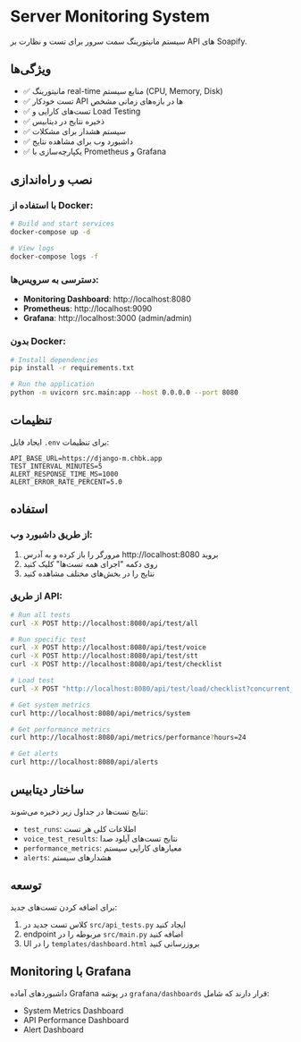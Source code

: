 # Server Monitoring System

سیستم مانیتورینگ سمت سرور برای تست و نظارت بر API های Soapify.

## ویژگی‌ها

- ✅ مانیتورینگ real-time منابع سیستم (CPU, Memory, Disk)
- ✅ تست خودکار API ها در بازه‌های زمانی مشخص
- ✅ تست‌های کارایی و Load Testing
- ✅ ذخیره نتایج در دیتابیس
- ✅ سیستم هشدار برای مشکلات
- ✅ داشبورد وب برای مشاهده نتایج
- ✅ یکپارچه‌سازی با Prometheus و Grafana

## نصب و راه‌اندازی

### با استفاده از Docker:

```bash
# Build and start services
docker-compose up -d

# View logs
docker-compose logs -f
```

### دسترسی به سرویس‌ها:

- **Monitoring Dashboard**: http://localhost:8080
- **Prometheus**: http://localhost:9090
- **Grafana**: http://localhost:3000 (admin/admin)

### بدون Docker:

```bash
# Install dependencies
pip install -r requirements.txt

# Run the application
python -m uvicorn src.main:app --host 0.0.0.0 --port 8080
```

## تنظیمات

ایجاد فایل `.env` برای تنظیمات:

```env
API_BASE_URL=https://django-m.chbk.app
TEST_INTERVAL_MINUTES=5
ALERT_RESPONSE_TIME_MS=1000
ALERT_ERROR_RATE_PERCENT=5.0
```

## استفاده

### از طریق داشبورد وب:

1. مرورگر را باز کرده و به آدرس http://localhost:8080 بروید
2. روی دکمه "اجرای همه تست‌ها" کلیک کنید
3. نتایج را در بخش‌های مختلف مشاهده کنید

### از طریق API:

```bash
# Run all tests
curl -X POST http://localhost:8080/api/test/all

# Run specific test
curl -X POST http://localhost:8080/api/test/voice
curl -X POST http://localhost:8080/api/test/stt
curl -X POST http://localhost:8080/api/test/checklist

# Load test
curl -X POST "http://localhost:8080/api/test/load/checklist?concurrent_requests=20"

# Get system metrics
curl http://localhost:8080/api/metrics/system

# Get performance metrics
curl http://localhost:8080/api/metrics/performance?hours=24

# Get alerts
curl http://localhost:8080/api/alerts
```

## ساختار دیتابیس

نتایج تست‌ها در جداول زیر ذخیره می‌شوند:

- `test_runs`: اطلاعات کلی هر تست
- `voice_test_results`: نتایج تست‌های آپلود صدا
- `performance_metrics`: معیارهای کارایی سیستم
- `alerts`: هشدارهای سیستم

## توسعه

برای اضافه کردن تست‌های جدید:

1. کلاس تست جدید در `src/api_tests.py` ایجاد کنید
2. endpoint مربوطه را در `src/main.py` اضافه کنید
3. UI را در `templates/dashboard.html` بروزرسانی کنید

## Monitoring با Grafana

داشبوردهای آماده Grafana در پوشه `grafana/dashboards` قرار دارند که شامل:

- System Metrics Dashboard
- API Performance Dashboard
- Alert Dashboard